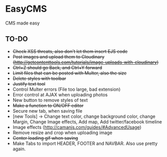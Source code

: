 # EasyCMS
CMS made easy

## TO-DO

 - ~~Check XSS threats, also don't let them insert EJS code~~
 - ~~Post images and upload them to Cloudinary (http://getcontenttools.com/tutorials/image-uploads-with-cloudinary)~~
 - ~~Ctrl+Z should go Back, and Ctrl+Y forward~~
 - ~~Limit files that can be posted with Multer, also the size~~
 - ~~Delete styles with toolbar~~
 - ~~Justify text tool~~
 - Control Multer errors (File too large, bad extension)
 - Error control at AJAX when uploading photos
 - New button to remove styles of text
 - ~~Make a function to ON/OFF editor~~
 - Secure new tab, when saving file
 - [new Tools] -> Change text color, change background color, change Margin, Change Image effects, Add map, Add twitter/facebook timeline
 - Image effects (http://camanjs.com/guides/#AdvancedUsage)
 - Remove resize and crop when uploading image
 - ~~Center loading gif when saving~~
 - Make Tabs to import HEADER, FOOTER and NAVBAR. Also use pretty again.